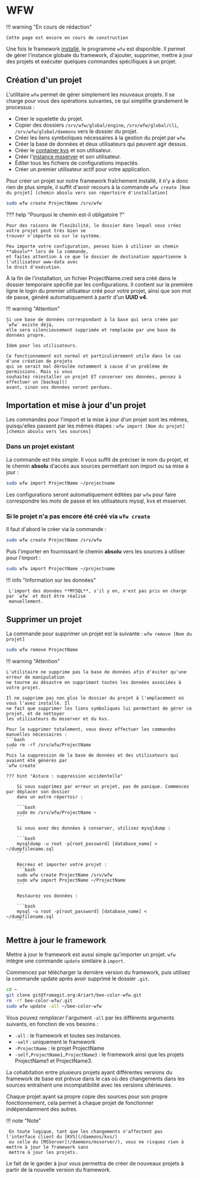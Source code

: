 # WFW

!!! warning "En cours de rédaction"

	Cette page est encore en cours de construction

Une fois le framework [installé](general/start), le programme `wfw` est disponible. Il permet de
gérer l'instance globale du framework, d'ajouter, supprimer, mettre à jour des projets et exécuter
quelques commandes spécifiques à un projet.

## Création d'un projet

L'utilitaire `wfw` permet de gérer simplement les nouveaux projets.
Il se charge pour vous des opérations suivantes, ce qui simplifie grandement le processus :

- Créer le squelette du projet.
- Copier des dossiers `/srv/wfw/global/engine`, `/srv/wfw/global/cli`, `/srv/wfw/global/daemons` vers le dossier du
projet.
- Créer les liens symboliques nécessaires à la gestion du projet par `wfw`.
- Créer la base de données et deux utilisateurs qui peuvent agir dessus.
- Créer le [container kvs](daemons/kvs) et son utilisateur.
- Créer l'[instance msserver](daemons/msserver) et son utilisateur.
- Éditer tous les fichiers de configurations impactés.
- Créer un premier utilisateur actif pour votre application.

Pour créer un projet sur notre framework fraîchement installé, il n'y a donc rien de plus simple, il suffit
 d'avoir recours à la commande `wfw create [Nom du projet] [chemin absolu vers son répertoire d'installation]`

``` bash
sudo wfw create ProjectName /srv/wfw
```

??? help "Pourquoi le chemin est-il obligatoire ?"

    Pour des raisons de flexibilité, le dossier dans lequel vous créez votre projet peut très bien se
    trouver n'importe où sur le système.

    Peu importe votre configuration, pensez bien à utiliser un chemin **absolu** lors de la commande,
    et faites attention à ce que le dossier de destination appartienne à l'utilisateur www-data avec
    le droit d'exécution.

À la fin de l'installation, un fichier ProjectName.cred sera créé dans le dossier temporaire spécifié par les
configurations.
Il contient sur la première ligne le login du premier utilisateur créé pour votre projet,
 ainsi que son mot de passe, généré automatiquement à partir d'un **UUID v4**.

!!! warning "Attention"

    Si une base de données correspondant à la base qui sera créée par `wfw` existe déjà,
    elle sera silencieusement supprimée et remplacée par une base de données propre.

    Idem pour les utilisateurs.

    Ce fonctionnement est normal et particulièrement utile dans le cas d'une création de projets
    qui se serait mal déroulée notamment à cause d'un problème de permissions. Mais si vous
    souhaitez réinstaller un projet ET conserver ses données, pensez à effectuer un [backup]()
    avant, sinon vos données seront perdues.

## Importation et mise à jour d'un projet

Les commandes pour l'import et la mise à jour d'un projet sont les mêmes, puisqu'elles passent
par les mêmes étapes : `wfw import [Nom du projet] [chemin absolu vers les sources]`

### Dans un projet existant

La commande est très simple. Il vous suffit de préciser le nom du projet, et le chemin **absolu**
d'accès aux sources permettant son import ou sa mise à jour :
```bash
sudo wfw import ProjectName ~/projectname
```

Les configurations seront automatiquement éditées par `wfw` pour faire correspondre les mots
de passe et les utilisateurs mysql, kvs et msserver.


### Si le projet n'a pas encore été créé via `wfw create`

Il faut d'abord le créer via la commande :

```bash
sudo wfw create ProjectName /srv/wfw
```

Puis l'importer en fournissant le chemin **absolu** vers les sources à utiliser pour l'import :
```bash
sudo wfw import ProjectName ~/projectname
```

!!! info "Information sur les données"

	 L'import des données **MYSQL**, s'il y en, n'est pas pris en charge par `wfw` et doit être réalisé
	 manuellement.

## Supprimer un projet

La commande pour supprimer un projet est la suivante : `wfw remove [Nom du projet]`

```bash
sudo wfw remove ProjectName
```

!!! warning "Attention"

    L'utilitaire ne supprime pas la base de données afin d'éviter qu'une erreur de manipulation
    ne tourne au désastre en supprimant toutes les données associées à votre projet.

    Il ne supprime pas non plus le dossier du projet à l'emplacement où vous l'avez installé. Il
    ne fait que supprimer les liens symboliques lui permettant de gérer ce projet, et de nettoyer
    les utilisateurs du msserver et du kvs.

    Pour le supprimer totalement, vous devez effectuer les commandes manuelles nécessaires :
    ```bash
    sudo rm -rf /srv/wfw/ProjectName
    ```
    Puis la suppression de la base de données et des utilisateurs qui avaient été générés par
    `wfw create`

    ??? hint "Astuce : suppression accidentelle"

        Si vous supprimez par erreur un projet, pas de panique. Commencez par déplacer son dossier
        dans un autre répertoir :

        ```bash
        sudo mv /srv/wfw/ProjectName ~
        ```

        Si vous avez des données à conserver, utilisez mysqldump :

        ```bash
        mysqldump -u root -p[root_password] [database_name] > ~/dumpfilename.sql
        ```

        Récréez et importer votre projet :
        ```bash
        sudo wfw create ProjectName /srv/wfw
        sudo wfw import ProjectName ~/ProjectName
        ```

        Restaurez vos données :

        ```bash
        mysql -u root -p[root_password] [database_name] < ~/dumpfilename.sql
        ```

## Mettre à jour le framework

Mettre à jour le framework est aussi simple qu'importer un projet. `wfw` intègre une commande `update`
similaire à `import`.

Commencez par télécharger la dernière version du framework, puis utilisez la commande update après
avoir supprimé le dossier `.git`.

```bash
cd ~
git clone git@framagit.org:Ariart/bee-color-wfw.git
rm -rf bee-color-wfw/.git
sudo wfw update -all ~/bee-color-wfw
```

Vous pouvez *remplacer* l'argument `-all` par les différents arguments suivants, en fonction de vos
 besoins :

- `-all` : le framework et toutes ses instances.
- `-self` : uniquement le framework
- `-ProjectName` : le projet ProjectName
- `-self,ProjectName1,ProjectName3` : le framework ainsi que les projets ProjectName1 et ProjectName3.

La cohabitation entre plusieurs projets ayant différentes versions du framework de base est
prévue dans le cas où des changements dans les sources entraînent une incompatibilité avec les versions ultérieures.

Chaque projet ayant sa propre copie des sources pour son propre fonctionnement, cela permet à chaque
 projet de fonctionner indépendamment des autres.

!!! note "Note"

	 En toute logique, tant que les changements n'affectent pas l'interface client du [KVS](/daemons/kvs/)
	 ou celle du [MSServer](/daemons/msserver/), vous ne risquez rien à mettre à jour le framework sans
	 mettre à jour les projets.

 Le fait de le garder à jour vous permettra de créer de nouveaux projets à partir de la nouvelle
 version du framework.